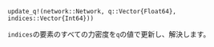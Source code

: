 ```
update_q!(network::Network, q::Vector{Float64}, indices::Vector{Int64}))
```

`indices`の要素のすべての力密度を`q`の値で更新し、解決します。
